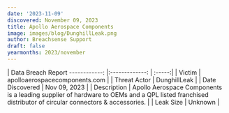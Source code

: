 ```yaml
---
date: '2023-11-09'
discovered: November 09, 2023
title: Apollo Aerospace Components
image: images/blog/DunghillLeak.png
author: Breachsense Support
draft: false
yearmonths: 2023/november
---
```



| Data Breach Report
------------:     |:-------------:    | :-----:|
| Victim      | apolloaerospacecomponents.com      | 
| Threat Actor      | DunghillLeak      | 
| Date Discovered      | Nov 09, 2023      | 
| Description      | Apollo Aerospace Components is a leading supplier of hardware to OEMs and a QPL listed franchised distributor of circular connectors & accessories.      | 
| Leak Size      | Unknown      | 

